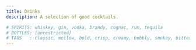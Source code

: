 ```yaml
---
title: Drinks
description: A selection of good cocktails.

# SPIRITS: whiskey, gin, vodka, brandy, cognac, rum, tequila
# BOTTLES: [unrestricted]
# TAGS   : classic, mellow, bold, crisp, creamy, bubbly, smokey, bitter, sweet, fruity, citrusy, herbacious, tropical, floral, spirit-forward
---
```

